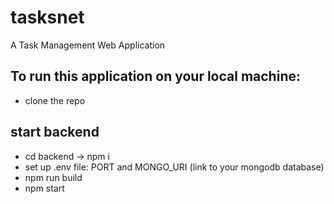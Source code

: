 # tasksnet
A Task Management Web Application

## To run this application on your local machine:
- clone the repo
## start backend
- cd backend -> npm i
- set up .env file: PORT and MONGO_URI (link to your mongodb database)
- npm run build
- npm start
